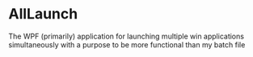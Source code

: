 # AllLaunch
The WPF (primarily) application for launching multiple win applications simultaneously with a purpose to be more functional than my batch file